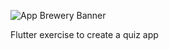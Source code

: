 ![App Brewery Banner](https://github.com/londonappbrewery/Images/blob/master/AppBreweryBanner.png)


Flutter exercise to create a quiz app
